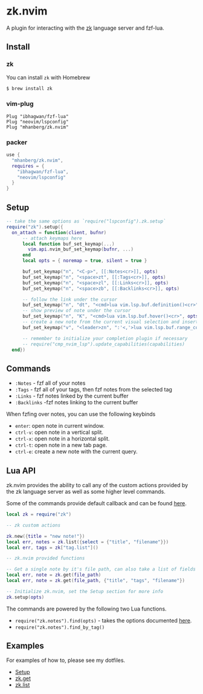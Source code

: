 # zk.nvim

A plugin for interacting with the [zk](https://github.com/mickael-menu/zk) language server and fzf-lua.

## Install

### zk

You can install `zk` with Homebrew

```sh
$ brew install zk
```

### vim-plug

```vim
Plug "ibhagwan/fzf-lua"
Plug "neovim/lspconfig"
Plug "mhanberg/zk.nvim"
```

### packer

```lua
use {
  "mhanberg/zk.nvim",
  requires = {
    "ibhagwan/fzf-lua",
    "neovim/lspconfig"
  }
}
```

## Setup

```lua
-- take the same options as `require("lspconfig").zk.setup`
require("zk").setup({
  on_attach = function(client, bufnr)
      -- attach keymaps here
      local function buf_set_keymap(...)
        vim.api.nvim_buf_set_keymap(bufnr, ...)
      end
      local opts = { noremap = true, silent = true }

      buf_set_keymap("n", "<C-p>", [[:Notes<cr>]], opts)
      buf_set_keymap("n", "<space>zt", [[:Tags<cr>]], opts)
      buf_set_keymap("n", "<space>zl", [[:Links<cr>]], opts)
      buf_set_keymap("n", "<space>zb", [[:Backlinks<cr>]], opts)

      -- follow the link under the cursor
      buf_set_keymap("n", "dt", "<cmd>lua vim.lsp.buf.definition()<cr>", opts)
      -- show preview of note under the cursor 
      buf_set_keymap("n", "K", "<cmd>lua vim.lsp.buf.hover()<cr>", opts)
      -- create a new note from the current visual selection and insert a link to it.
      buf_set_keymap("v", "<leader>zn", ":'<,'>lua vim.lsp.buf.range_code_action()<cr>", opts)

      -- remember to initialize your completion plugin if necessary
      -- require("cmp_nvim_lsp").update_capabilities(capabilities)
  end})
```

## Commands

- `:Notes` - fzf all of your notes
- `:Tags` - fzf all of your tags, then fzf notes from the selected tag
- `:Links` - fzf notes linked by the current buffer
- `:Backlinks` -fzf notes linking to the current buffer

When fzfing over notes, you can use the following keybinds

- `enter`: open note in current window.
- `ctrl-v`: open note in a vertical split.
- `ctrl-x`: open note in a horizontal split.
- `ctrl-t`: open note in a new tab page.
- `ctrl-e`: create a new note with the current query.

## Lua API

zk.nvim provides the ability to call any of the custom actions provided by the zk language server as well as some higher level commands.

Some of the commands provide default callback and can be found [here](https://github.com/mhanberg/zk.nvim/blob/main/lua/zk/init.lua).

```lua
local zk = require("zk")

-- zk custom actions

zk.new({title = "new note!"})
local err, notes = zk.list({select = {"title", "filename"}})
local err, tags = zk["tag.list"]()

-- zk.nvim provided functions

-- Get a single note by it's file path, can also take a list of fields to return. Defaults to `{"title", "absPath"}`
local err, note = zk.get(file_path)
local err, note = zk.get(file_path, {"title", "tags", "filename"})

-- Initialize zk.nvim, set the Setup section for more info
zk.setup(opts)
```

The commands are powered by the following two Lua functions.

- `require("zk.notes").find(opts)` - takes the options documented [here](https://github.com/mickael-menu/zk/blob/main/docs/editors-integration.md#zklist).
- `require("zk.notes").find_by_tag()`

## Examples

For examples of how to, please see my dotfiles.

- [Setup](https://github.com/mhanberg/.dotfiles/blob/82737f009fb9acb23922ddb8fe63e8e191653d6b/config/nvim/init.lua#L157)
- [zk.get](https://github.com/mhanberg/.dotfiles/blob/82737f009fb9acb23922ddb8fe63e8e191653d6b/config/nvim/plugin/dnd.lua#L6)
- [zk.list](https://github.com/mhanberg/.dotfiles/blob/82737f009fb9acb23922ddb8fe63e8e191653d6b/config/nvim/plugin/dnd.lua#L13)
